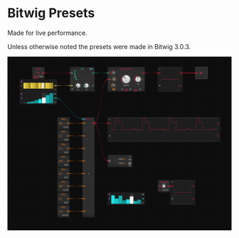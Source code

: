 # Bitwig Presets

Made for live performance.

Unless otherwise noted the presets were made in Bitwig 3.0.3.

![modulation sequencer with pitch values](images/poly-grid-modulation-sequencer-with-pitch-values.png)
